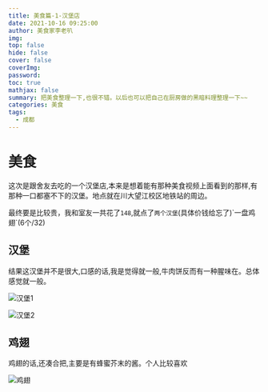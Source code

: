 ```yaml
---
title: 美食篇-1-汉堡店
date: 2021-10-16 09:25:00
author: 美食家李老叭
img: 
top: false
hide: false
cover: false
coverImg: 
password: 
toc: true
mathjax: false
summary: 把美食整理一下,也很不错。以后也可以把自己在厨房做的黑暗料理整理一下~~
categories: 美食
tags:
  - 成都
---
```


# 美食

这次是跟舍友去吃的一个汉堡店,本来是想着能有那种美食视频上面看到的那样,有那种一口都塞不下的汉堡。地点就在川大望江校区地铁站的周边。

最终要是比较贵，我和室友一共花了`148`,就点了`两个汉堡`(具体价钱给忘了)\`一盘鸡翅`(6个/32)

## 汉堡

结果这汉堡并不是很大,口感的话,我是觉得就一般,牛肉饼反而有一种腥味在。总体感觉就一般。

![汉堡1](https://laoba-1304292449.cos.ap-chengdu.myqcloud.com/img/D5181D27FB0D2ABF12A801D3EEE3666A.jpg)

![汉堡2](https://laoba-1304292449.cos.ap-chengdu.myqcloud.com/img/C7B2046D0B0F24404CDB4355A0113227.jpg)



## 鸡翅

鸡翅的话,还凑合把,主要是有蜂蜜芥末的酱。个人比较喜欢

![鸡翅](https://laoba-1304292449.cos.ap-chengdu.myqcloud.com/img/C7B2046D0B0F24404CDB4355A0113227.jpg)